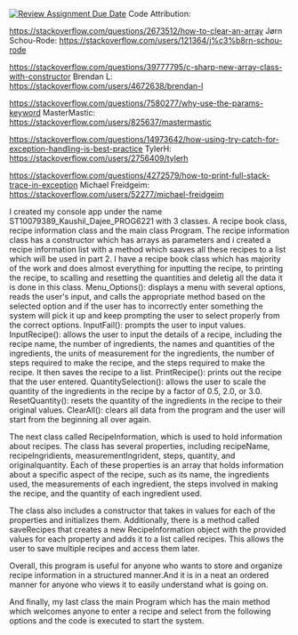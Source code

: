 [![Review Assignment Due Date](https://classroom.github.com/assets/deadline-readme-button-24ddc0f5d75046c5622901739e7c5dd533143b0c8e959d652212380cedb1ea36.svg)](https://classroom.github.com/a/Oa99dRjC)
Code Attribution:

https://stackoverflow.com/questions/2673512/how-to-clear-an-array
Jørn Schou-Rode:
https://stackoverflow.com/users/121364/j%c3%b8rn-schou-rode

https://stackoverflow.com/questions/39777795/c-sharp-new-array-class-with-constructor
Brendan L:
https://stackoverflow.com/users/4672638/brendan-l

https://stackoverflow.com/questions/7580277/why-use-the-params-keyword
MasterMastic:
https://stackoverflow.com/users/825637/mastermastic

https://stackoverflow.com/questions/14973642/how-using-try-catch-for-exception-handling-is-best-practice
TylerH:
https://stackoverflow.com/users/2756409/tylerh

https://stackoverflow.com/questions/4272579/how-to-print-full-stack-trace-in-exception
Michael Freidgeim:
https://stackoverflow.com/users/52277/michael-freidgeim

I created my console app under the name ST10079389_Kaushil_Dajee_PROG6221 with 3 classes. A recipe book class, recipe information class and the main class Program. The 
recipe information class has a constructor which has arrays as parameters and i created a recipe information list with a method which saaves all these recipes to a list 
which will be used in part 2. I have a recipe book class which has majority of the work and does almost everything for inputting the recipe, to printing the recipe, to scalling and resetting the quantities and deletig all the data it is done in this class.
Menu_Options(): displays a menu with several options, reads the user's input, and calls the appropriate method based on the selected option and if the user has to incorrectly enter something the system will pick it up and keep prompting the user to select properly from the correct options.
InputFail(): prompts the user to input values.
InputRecipe(): allows the user to input the details of a recipe, including the recipe name, the number of ingredients, the names and quantities of the ingredients, the units of measurement for the ingredients, the number of steps required to make the recipe, and the steps required to make the recipe. It then saves the recipe to a list.
PrintRecipe(): prints out the recipe that the user entered.
QuantitySelection(): allows the user to scale the quantity of the ingredients in the recipe by a factor of 0.5, 2.0, or 3.0.
ResetQuantity(): resets the quantity of the ingredients in the recipe to their original values.
ClearAll(): clears all data from the program and the user will start from the beginning all over again.

The next class called RecipeInformation, which is used to hold information about recipes. The class has several properties, including recipeName, recipeIngridients, measurementIngrident, steps, quantity, and originalquantity. Each of these properties is an array that holds information about a specific aspect of the recipe, such as its name, the ingredients used, the measurements of each ingredient, the steps involved in making the recipe, and the quantity of each ingredient used.

The class also includes a constructor that takes in values for each of the properties and initializes them. Additionally, there is a method called saveRecipes that creates a new RecipeInformation object with the provided values for each property and adds it to a list called recipes. This allows the user to save multiple recipes and access them later.

Overall, this program is useful for anyone who wants to store and organize recipe information in a structured manner.And it is in a neat an ordered manner for anyone who views it to easily understand what is going on.

And finally, my last class the main Program which has the main method which welcomes anyone to enter a recipe and select from the following options and the code is executed to start the system.
